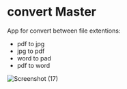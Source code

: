 # convert Master

App for convert between file extentions:
* pdf to jpg
* jpg to pdf
* word to pad
* pdf to word

![Screenshot (17)](https://user-images.githubusercontent.com/37986010/158154831-589b313f-dba3-44e4-bbb8-b19af57b48e2.png)


